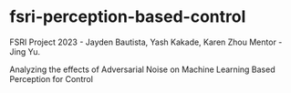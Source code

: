 # fsri-perception-based-control
FSRI Project 2023 - Jayden Bautista, Yash Kakade, Karen Zhou
Mentor - Jing Yu. 

Analyzing the effects of Adversarial Noise on Machine Learning Based Perception for Control 
